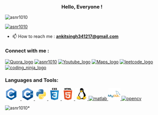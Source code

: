 <h3 align="center">Hello, Everyone !</h3>

<p align="left"> <img src="https://komarev.com/ghpvc/?username=asnr1010&label=Profile%20views&color=0e75b6&style=flat" alt="asnr1010" /> </p>

<p align="left"> <a href="https://github.com/ryo-ma/github-profile-trophy"><img src="https://github-profile-trophy.vercel.app/?username=asnr1010" alt="asnr1010" /></a> </p>

- 📫 How to reach me : **ankitsingh341217@gmail.com**

<h3 align="left">Connect with me :</h3>
<p align="left">
<a href="https://www.quora.com/profile/Ankit-Singh-12588" target="blank"><img align="center" src="https://upload.wikimedia.org/wikipedia/commons/0/09/Quora_icon.svg" alt="Quora_logo" height="30" width="40" /></a>
<a href="https://auth.geeksforgeeks.org/user/asnr1010" target="blank"><img align="center" src="https://raw.githubusercontent.com/rahuldkjain/github-profile-readme-generator/master/src/images/icons/Social/geeks-for-geeks.svg" alt="asnr1010" height="30" width="40" /></a>
<a href="https://www.youtube.com/channel/UCyok-F_IoYM9rpK2bXP9b2Q" target="blank"><img align="center" src="https://upload.wikimedia.org/wikipedia/commons/7/72/YouTube_social_white_square_%282017%29.svg" alt="Youtube_logo" height="30" width="40" /></a> 
<a href="https://www.google.com/maps/contrib/102474356353252782913/photos/@25.2643669,82.9860454,16z/data=!3m1!4b1!4m3!8m2!3m1!1e1?entry=ttu" target="blank"><img align="center" src="https://upload.wikimedia.org/wikipedia/commons/3/39/Google_Maps_icon_%282015-2020%29.svg" alt="Maps_logo" height="30" width="40" /></a>  
<a href="https://leetcode.com/asnr1010/" target="blank"><img align="center" src="https://upload.wikimedia.org/wikipedia/commons/8/8e/LeetCode_Logo_1.png" alt="leetcode_logo" height="30" width="40" /></a>
<a href="https://www.naukri.com/code360/profile/asnr1010" target="blank"><img align="center" src="https://www.codingninjas.com/careercamp/wp-content/uploads/2022/06/logo-05.png" alt="coding_ninja_logo" height="30" width="70" /></a>
 
   
</p>

<h3 align="left">Languages and Tools:</h3>
<p align="left"> <a href="https://www.cprogramming.com/" target="_blank" rel="noreferrer"> <img src="https://raw.githubusercontent.com/devicons/devicon/master/icons/c/c-original.svg" alt="c" width="40" height="40" style="margin-right:10px;" /> </a> <a href="https://www.w3schools.com/cpp/" target="_blank" rel="noreferrer"> <img src="https://raw.githubusercontent.com/devicons/devicon/master/icons/cplusplus/cplusplus-original.svg" alt="cplusplus" width="40" height="40"/> </a> <a href="https://www.python.org" target="_blank" rel="noreferrer"> <img src="https://raw.githubusercontent.com/devicons/devicon/master/icons/python/python-original.svg" alt="python" width="40" height="40"/> </a><a href="https://www.w3schools.com/css/" target="_blank" rel="noreferrer"> <img src="https://raw.githubusercontent.com/devicons/devicon/master/icons/css3/css3-original-wordmark.svg" alt="css3" width="40" height="40"/> </a> <a href="https://www.w3.org/html/" target="_blank" rel="noreferrer"> <img src="https://raw.githubusercontent.com/devicons/devicon/master/icons/html5/html5-original-wordmark.svg" alt="html5" width="40" height="40"/> </a> <a href="https://www.linux.org/" target="_blank" rel="noreferrer"> <img src="https://raw.githubusercontent.com/devicons/devicon/master/icons/linux/linux-original.svg" alt="linux" width="40" height="40"/> </a> <a href="https://www.mathworks.com/" target="_blank" rel="noreferrer"> <img src="https://upload.wikimedia.org/wikipedia/commons/2/21/Matlab_Logo.png" alt="matlab" width="40" height="40"/> </a> <a href="https://www.mysql.com/" target="_blank" rel="noreferrer"> <img src="https://raw.githubusercontent.com/devicons/devicon/master/icons/mysql/mysql-original-wordmark.svg" alt="mysql" width="40" height="40"/> </a> <a href="https://opencv.org/" target="_blank" rel="noreferrer"> <img src="https://www.vectorlogo.zone/logos/opencv/opencv-icon.svg" alt="opencv" width="40" height="40"/> </a>  </p>

<p><img align="left" src="https://github-readme-stats.vercel.app/api/top-langs?username=asnr1010&show_icons=true&locale=en&layout=compact" alt="asnr1010" /></p>*

<!--  <p>&nbsp;<img align="center" src="https://github-readme-stats.vercel.app/api?username=asnr1010&show_icons=true&locale=en" alt="asnr1010" /></p>-->
